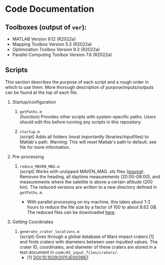 # Code Documentation

## Toolboxes (output of `ver`):
- MATLAB                                                Version 9.12        (R2022a)
- Mapping Toolbox                                       Version 5.3         (R2022a)
- Optimization Toolbox                                  Version 9.3         (R2022a)
- Parallel Computing Toolbox                            Version 7.6         (R2022a)

## Scripts

This section describes the purpose of each script and a rough order in which to use them. More thorough description of purpose/inputs/outputs can be found at the top of each file.

1. Startup/configuration
    
    1. `getPaths.m`\
    (function) Provides other scripts with system-specific paths. Users should edit this before running any scripts in this repository.
    
    1. `startup.m`\
    (script) Adds all folders (most importantly libraries/inputfiles) to Matlab's path. Warning: This will reset Matlab's path to default; see file for more information. 

2. Pre-processing
    
    1. `reduce_MAVEN_MAG.m`\
    (script) Works with unzipped MAVEN_MAG .sts files ([source](https://pds-ppi.igpp.ucla.edu/search/view/?f=null&id=pds://PPI/maven.mag.calibrated/data/pc/highres)). Removes the heading, all daytime measurements (20:00-08:00), and measurements where the satellite is above a certain altitude (200 km). The reduced versions are written to a new directory defined in `getPaths.m`.
    
        * With parallel processing on my machine, this takes about 1-2 hours to reduce the file size by a factor of 100 to about 8.62 GB. The reduced files can be downloaded [here](https://rutgers.box.com/s/o9nc40xrd4auip4fjokd3ntif3xg4n0z).
		
3. Getting Coordinates

	1. `generate_crater_locations.m`\
	(script) Goes through a global database of Mars impact craters [1] and finds craters with diameters between user-inputted values. The crater ID, coordinates, and diameter of these craters are stored in a text document in `code/03_input_files/craters/`.
        * [1] [DOI:10.1029/2011JE003967](https://doi.org/10.1016/j.icarus.2013.03.019).